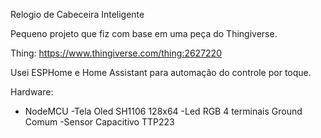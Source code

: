Relogio de Cabeceira Inteligente

Pequeno projeto que fiz com base em uma peça do Thingiverse.

Thing: https://www.thingiverse.com/thing:2627220

Usei ESPHome e Home Assistant para automação do controle por toque.

Hardware:
- NodeMCU
-Tela Oled SH1106 128x64
-Led RGB 4 terminais Ground Comum
-Sensor Capacitivo TTP223
